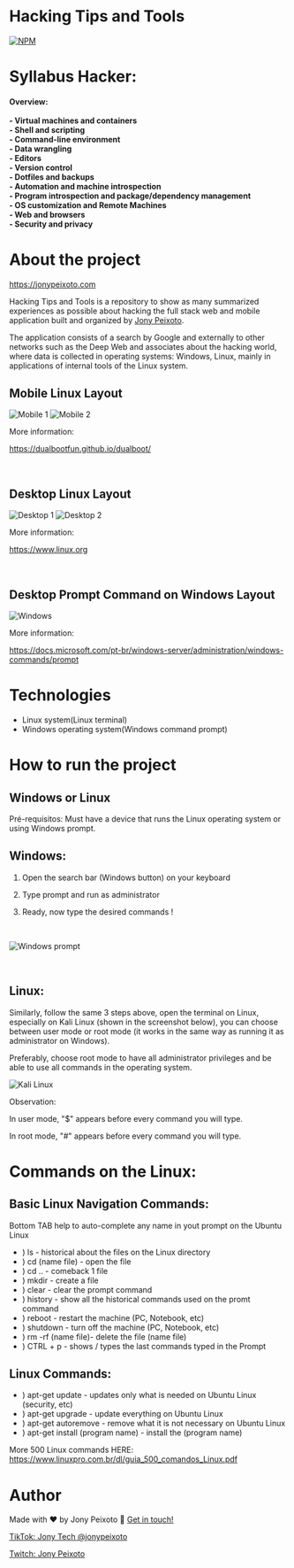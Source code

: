 # Hacking Tips and Tools 
[![NPM](https://img.shields.io/npm/l/react)](https://github.com/devsuperior/sds1-wmazoni/blob/master/LICENSE) 

<h1>Syllabus Hacker:</h1>

<h4>
Overview:
<br/>
<br/>
- Virtual machines and containers
<br/>
- Shell and scripting
<br/>
- Command-line environment
<br/>
- Data wrangling
<br/>
- Editors
<br/>
- Version control
<br/>
- Dotfiles and backups
<br/>
- Automation and machine introspection
<br/>  
- Program introspection and package/dependency management
 <br/>
- OS customization and Remote Machines
<br/>
- Web and browsers
<br/>
- Security and privacy
</h4>

# About the project

https://jonypeixoto.com

Hacking Tips and Tools is a repository to show as many summarized experiences as possible about hacking the full stack web and mobile application built and organized by [Jony Peixoto](https://jonypeixoto.com "Site de Jony Peixoto").

The application consists of a search by Google and externally to other networks such as the Deep Web and associates about the hacking world, where data is collected in operating systems: Windows, Linux, mainly in applications of internal tools of the Linux system.

## Mobile Linux Layout 
![Mobile 1](https://github.com/jonypeixoto/jonypeixoto/blob/main/assets/iphone-linux1.jpg) ![Mobile 2](https://github.com/jonypeixoto/jonypeixoto/blob/main/assets/iphone-linux2.jpg)

More information:

https://dualbootfun.github.io/dualboot/

<br/>

## Desktop Linux Layout 
![Desktop 1](https://github.com/jonypeixoto/jonypeixoto/blob/main/assets/desktop-linux1.jpg) ![Desktop 2](https://github.com/jonypeixoto/jonypeixoto/blob/main/assets/desktop-linux2.png)

More information:

https://www.linux.org

<br/>

## Desktop Prompt Command on Windows Layout
![Windows](https://github.com/jonypeixoto/jonypeixoto/blob/main/assets/windows-prompt.png)

More information:

https://docs.microsoft.com/pt-br/windows-server/administration/windows-commands/prompt

# Technologies 

- Linux system(Linux terminal)
- Windows operating system(Windows command prompt)

# How to run the project

## Windows or Linux
Pré-requisitos: Must have a device that runs the Linux operating system or using Windows prompt.

## Windows:

1) Open the search bar (Windows button) on your keyboard

2) Type prompt and run as administrator

3) Ready, now type the desired commands !

<br/>

![Windows prompt](https://github.com/jonypeixoto/jonypeixoto/blob/main/assets/prompt-windows.png)

<br/>

## Linux:

Similarly, follow the same 3 steps above, open the terminal on Linux, especially on Kali Linux (shown in the screenshot below), you can choose between user mode or root mode (it works in the same way as running it as administrator on Windows).

Preferably, choose root mode to have all administrator privileges and be able to use all commands in the operating system.

![Kali Linux](https://github.com/jonypeixoto/jonypeixoto/blob/main/assets/terminals-kali-linux.png)

Observation:

In user mode, "$" appears before every command you will type.

In root mode, "#" appears before every command you will type.

<h1>Commands on the Linux:</h1>

<h2>Basic Linux Navigation Commands:</h2>

  Bottom TAB help to auto-complete any name in yout prompt on the Ubuntu Linux

* ) ls - historical about the files on the Linux directory
* ) cd (name file) - open the file
* ) cd .. - comeback 1 file
* ) mkdir - create a file
* ) clear - clear the prompt command
* ) history - show all the historical commands used on the promt command
* ) reboot - restart the machine (PC, Notebook, etc)
* ) shutdown - turn off the machine (PC, Notebook, etc)
* ) rm -rf (name file)- delete the file (name file)
* ) CTRL + p - shows / types the last commands typed in the Prompt


<h2>Linux Commands:</h2>

* ) apt-get update  - updates only what is needed on Ubuntu Linux (security, etc)
* ) apt-get upgrade - update everything on Ubuntu Linux
* ) apt-get autoremove - remove what it is not necessary on Ubuntu Linux
* ) apt-get install (program name) - install the (program name)

More 500 Linux commands HERE: https://www.linuxpro.com.br/dl/guia_500_comandos_Linux.pdf

# Author

Made with ♥ by Jony Peixoto :wave: [Get in touch!](https://jonypeixoto.com)

[TikTok: Jony Tech @jonypeixoto](https://tiktok.com/@jonypeixoto)

[Twitch: Jony Peixoto](https://twitch.tv/jonypeixoto)


